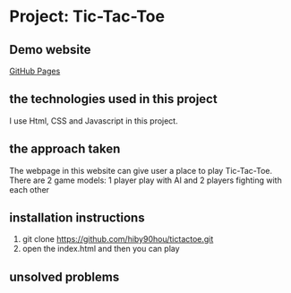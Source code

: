 # Project: Tic-Tac-Toe

## Demo website
[GitHub Pages](https://hiby90hou.github.io/tictactoe/)

## the technologies used in this project

I use Html, CSS and Javascript in this project.

## the approach taken
The webpage in this website can give user a place to play Tic-Tac-Toe.
There are 2 game models: 1 player play with AI and 2 players fighting with each other

## installation instructions
1. git clone https://github.com/hiby90hou/tictactoe.git
2. open the index.html and then you can play

## unsolved problems